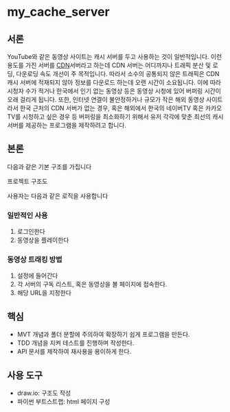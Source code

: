 # my_cache_server

## 서론

YouTube와 같은 동영상 사이트는 캐시 서버를 두고 사용하는 것이 일반적입니다.
이런 용도를 가진 서버를 [CDN](http://ko.jcy.wikidok.net/wp-d/5f844f410b5c555e07ed7b18/View)서버라고 하는데 CDN 서버는 어디까지나 트래픽 분산 및 로딩, 다운로딩 속도 개선이 주 목적입니다.
따라서 소수의 공통되지 않은 트래픽은 CDN 캐시 서버에 적재되지 않아 정보를 다운로드 하는데 오랜 시간이 소요됩니다. 이에 따라 시청자 수가 적거나 한국에서 인기 없는 동영상 등은 동영상 시청에 있어 버퍼링 시간이 오래 걸리게 됩니다.
또한, 인터넷 연결이 불안정하거나 규모가 작은 해외 동영상 사이트라서 한국 근처의 CDN 서버가 없는 경우, 혹은 해외에서 한국의 네이버TV 혹은 카카오TV를 시청하고 싶은 경우 등 버퍼링을 최소화하기 위해서 유저 각각에 맞춘 최선의 캐시 서버를 제공하는 프로그램을 제작하려고 합니다.

## 본론

다음과 같은 기본 구조를 가집니다



프로젝트 구조도

사용자는 다음과 같은 로직을 사용합니다

### 일반적인 사용

1. 로그인한다
2. 동영상을 플레이한다

### 동영상 트래킹 방법

1. 설정에 들어간다
2. 각 서버의 구독 리스트, 혹은 동영상을 볼 페이지에 접속한다.
3. 해당 URL을 지정한다

## 핵심

- MVT 개념과 폴더 분할에 주의하여 확장하기 쉽게 프로그램을 만든다.
- TDD 개념을 지켜 테스트를 진행하며 작성한다.
- API 문서를 제작하여 재사용을 용이하게 한다.

## 사용 도구

- draw.io: 구조도 작성
- 파이썬 부트스트랩: html 페이지 구성
